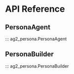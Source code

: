 # API Reference

## PersonaAgent

::: ag2_persona.PersonaAgent

## PersonaBuilder

::: ag2_persona.PersonaBuilder
